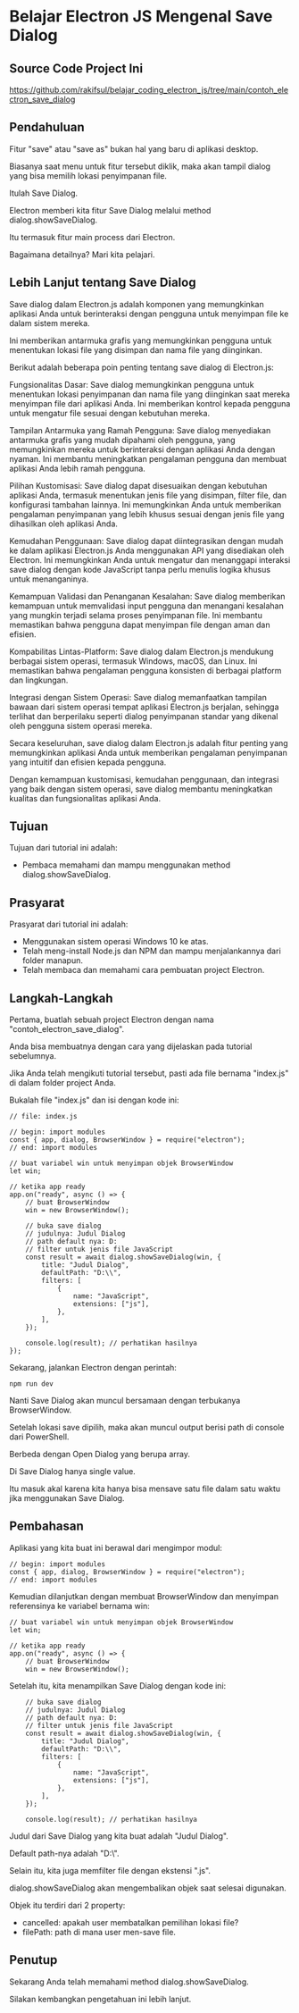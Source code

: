 # Belajar Electron JS Mengenal Save Dialog

## Source Code Project Ini

https://github.com/rakifsul/belajar_coding_electron_js/tree/main/contoh_electron_save_dialog

## Pendahuluan

Fitur "save" atau "save as" bukan hal yang baru di aplikasi desktop.

Biasanya saat menu untuk fitur tersebut diklik, maka akan tampil dialog yang bisa memilih lokasi penyimpanan file.

Itulah Save Dialog.

Electron memberi kita fitur Save Dialog melalui method dialog.showSaveDialog.

Itu termasuk fitur main process dari Electron.

Bagaimana detailnya? Mari kita pelajari.

## Lebih Lanjut tentang Save Dialog

Save dialog dalam Electron.js adalah komponen yang memungkinkan aplikasi Anda untuk berinteraksi dengan pengguna untuk menyimpan file ke dalam sistem mereka.

Ini memberikan antarmuka grafis yang memungkinkan pengguna untuk menentukan lokasi file yang disimpan dan nama file yang diinginkan.

Berikut adalah beberapa poin penting tentang save dialog di Electron.js:

Fungsionalitas Dasar: Save dialog memungkinkan pengguna untuk menentukan lokasi penyimpanan dan nama file yang diinginkan saat mereka menyimpan file dari aplikasi Anda. Ini memberikan kontrol kepada pengguna untuk mengatur file sesuai dengan kebutuhan mereka.

Tampilan Antarmuka yang Ramah Pengguna: Save dialog menyediakan antarmuka grafis yang mudah dipahami oleh pengguna, yang memungkinkan mereka untuk berinteraksi dengan aplikasi Anda dengan nyaman. Ini membantu meningkatkan pengalaman pengguna dan membuat aplikasi Anda lebih ramah pengguna.

Pilihan Kustomisasi: Save dialog dapat disesuaikan dengan kebutuhan aplikasi Anda, termasuk menentukan jenis file yang disimpan, filter file, dan konfigurasi tambahan lainnya. Ini memungkinkan Anda untuk memberikan pengalaman penyimpanan yang lebih khusus sesuai dengan jenis file yang dihasilkan oleh aplikasi Anda.

Kemudahan Penggunaan: Save dialog dapat diintegrasikan dengan mudah ke dalam aplikasi Electron.js Anda menggunakan API yang disediakan oleh Electron. Ini memungkinkan Anda untuk mengatur dan menanggapi interaksi save dialog dengan kode JavaScript tanpa perlu menulis logika khusus untuk menanganinya.

Kemampuan Validasi dan Penanganan Kesalahan: Save dialog memberikan kemampuan untuk memvalidasi input pengguna dan menangani kesalahan yang mungkin terjadi selama proses penyimpanan file. Ini membantu memastikan bahwa pengguna dapat menyimpan file dengan aman dan efisien.

Kompabilitas Lintas-Platform: Save dialog dalam Electron.js mendukung berbagai sistem operasi, termasuk Windows, macOS, dan Linux. Ini memastikan bahwa pengalaman pengguna konsisten di berbagai platform dan lingkungan.

Integrasi dengan Sistem Operasi: Save dialog memanfaatkan tampilan bawaan dari sistem operasi tempat aplikasi Electron.js berjalan, sehingga terlihat dan berperilaku seperti dialog penyimpanan standar yang dikenal oleh pengguna sistem operasi mereka.

Secara keseluruhan, save dialog dalam Electron.js adalah fitur penting yang memungkinkan aplikasi Anda untuk memberikan pengalaman penyimpanan yang intuitif dan efisien kepada pengguna.

Dengan kemampuan kustomisasi, kemudahan penggunaan, dan integrasi yang baik dengan sistem operasi, save dialog membantu meningkatkan kualitas dan fungsionalitas aplikasi Anda.

## Tujuan

Tujuan dari tutorial ini adalah:

-   Pembaca memahami dan mampu menggunakan method dialog.showSaveDialog.

## Prasyarat

Prasyarat dari tutorial ini adalah:

-   Menggunakan sistem operasi Windows 10 ke atas.
-   Telah meng-install Node.js dan NPM dan mampu menjalankannya dari folder manapun.
-   Telah membaca dan memahami cara pembuatan project Electron.

## Langkah-Langkah

Pertama, buatlah sebuah project Electron dengan nama "contoh_electron_save_dialog".

Anda bisa membuatnya dengan cara yang dijelaskan pada tutorial sebelumnya.

Jika Anda telah mengikuti tutorial tersebut, pasti ada file bernama "index.js" di dalam folder project Anda.

Bukalah file "index.js" dan isi dengan kode ini:

```
// file: index.js

// begin: import modules
const { app, dialog, BrowserWindow } = require("electron");
// end: import modules

// buat variabel win untuk menyimpan objek BrowserWindow
let win;

// ketika app ready
app.on("ready", async () => {
    // buat BrowserWindow
    win = new BrowserWindow();

    // buka save dialog
    // judulnya: Judul Dialog
    // path default nya: D:
    // filter untuk jenis file JavaScript
    const result = await dialog.showSaveDialog(win, {
        title: "Judul Dialog",
        defaultPath: "D:\\",
        filters: [
            {
                name: "JavaScript",
                extensions: ["js"],
            },
        ],
    });

    console.log(result); // perhatikan hasilnya
});
```

Sekarang, jalankan Electron dengan perintah:

```
npm run dev
```

Nanti Save Dialog akan muncul bersamaan dengan terbukanya BrowserWindow.

Setelah lokasi save dipilih, maka akan muncul output berisi path di console dari PowerShell.

Berbeda dengan Open Dialog yang berupa array.

Di Save Dialog hanya single value.

Itu masuk akal karena kita hanya bisa mensave satu file dalam satu waktu jika menggunakan Save Dialog.

## Pembahasan

Aplikasi yang kita buat ini berawal dari mengimpor modul:

```
// begin: import modules
const { app, dialog, BrowserWindow } = require("electron");
// end: import modules
```

Kemudian dilanjutkan dengan membuat BrowserWindow dan menyimpan referensinya ke variabel bernama win:

```
// buat variabel win untuk menyimpan objek BrowserWindow
let win;

// ketika app ready
app.on("ready", async () => {
    // buat BrowserWindow
    win = new BrowserWindow();
```

Setelah itu, kita menampilkan Save Dialog dengan kode ini:

```
    // buka save dialog
    // judulnya: Judul Dialog
    // path default nya: D:
    // filter untuk jenis file JavaScript
    const result = await dialog.showSaveDialog(win, {
        title: "Judul Dialog",
        defaultPath: "D:\\",
        filters: [
            {
                name: "JavaScript",
                extensions: ["js"],
            },
        ],
    });

    console.log(result); // perhatikan hasilnya
```

Judul dari Save Dialog yang kita buat adalah "Judul Dialog".

Default path-nya adalah "D:\\".

Selain itu, kita juga memfilter file dengan ekstensi ".js".

dialog.showSaveDialog akan mengembalikan objek saat selesai digunakan.

Objek itu terdiri dari 2 property:

-   cancelled: apakah user membatalkan pemilihan lokasi file?
-   filePath: path di mana user men-save file.

## Penutup

Sekarang Anda telah memahami method dialog.showSaveDialog.

Silakan kembangkan pengetahuan ini lebih lanjut.

